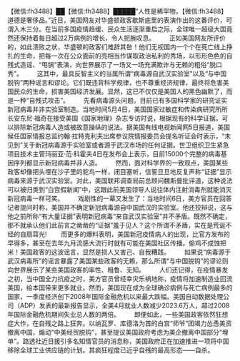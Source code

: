 【微信:fh3488】██【微信:fh3488】█████“人性是稀罕物，【微信:fh3488】道德是奢侈品。”近日，美国网友对华盛顿政客歇斯底里的表演作出的这番评价，可谓入木三分。在当前多国疫情趋缓、民众生活逐渐重启之际，全球唯一超级大国竟然还保持着每日超过2万病例的增长，令人扼腕叹息。  　　正如美国网友所评价的，如此溃败之状，华盛顿的政客们难辞其咎！他们无视国内一个个在死亡线上挣扎的生命，把每一次在公众面前的亮相当作谋取政治私利的秀场，以形形色色的自残式造谣、“甩锅”表演，向世界展示了一场又一场充满欺诈与无赖的粗俗“脱口秀”。  　　这其中，最具反智主义的当属所谓“病毒源自武汉实验室”以及“与中国脱钩”两种谣言和谬论。它们既违背科学规律，也不尊重经济规律，最终将危害美国民众的生命，损害美国经济发展。显然，这已不仅仅是美国人的黑色幽默了，而是一种“自残式攻击”。  　　先看病毒源头问题。目前已有多国科学家的研究证实新冠病毒并非实验室制造。当地时间5月4日，美国国家过敏症和传染病研究所所长安东尼·福奇在接受美国《国家地理》杂志专访时说，根据现有的科学证据，可以排除新冠病毒人造或被故意操纵的说法。据美国有线电视新闻网5日报道，美国候任国家情报总监约翰·拉特克利夫出席参议院情报委员会提名听证会时表示，“未见到”关于新冠病毒源于实验室或者源于武汉市场的任何证据。世卫组织卫生紧急项目技术主管玛丽亚·范·科霍夫4日在发布会上表示，目前15000个完整的病毒基因序列都显示新冠病毒并非人造。  　　然而，面对科学界的一致观点，美国某些政客却像把头埋在沙子里的驼鸟一样，闭目塞听，信誓旦旦地反复声称“证据”显示病毒来源于武汉实验室。对此，美国联邦调查局前总顾问魏斯曼批评道，这种说法可以被归类到“白宫假新闻”中，这跟此前美国领导人说往体内注射消毒剂就能消灭新冠病毒一样可笑。  　　戏剧性的一幕又发生了：当地时间6日，美方官员在回答记者提问时称，美国并不确定新冠病毒源自中国武汉的实验室。他还狡辩说，这与他之前所称“有大量证据”表明新冠病毒“来自武汉实验室”并不矛盾。既然不确定，那不就承认他们此前言之凿凿的“证据”羞于见人？这个所谓不矛盾，实在是荒诞不经的自扇耳光!  　　而更多的爆料表明，美国新冠疫情病人的出现，比官方发布的早得多，甚至在去年九月流感大流行时就有可能在美国社区传播。偷鸡不成蚀把米！美国政客的这波谣言，显然是损人又害己、自我糟践。  　　如果说“病毒源于武汉病毒所”的谣言暴露了美国某些政客的无赖，那么所谓“与中国脱钩”的谬论则向世界展示了某些美国政客的率性、粗鲁、无知。  　　人们还记得，在疫情暴发之初，当中国全力抗疫之时，美方官员曾经幸灾乐祸地称，疫情将加速制造业回流美国，给本国带来更多就业。然而，美国现在成为全球确诊病例与死亡病例最多的国家，一季度经济创下2008年国际金融危机以来最大跌幅。美国自动数据处理公司（ADP）发表的最新报告显示，全美4月就业人数减少2023.6万人，超过2008年国际金融危机期间失业总人数的两倍。  　　即便如此，一些美国政客依然狂想症大作，在自残之路上狂奔。以纳瓦罗、库德洛为首的白宫“师爷”团竭力怂恿美资撤离中国，煽动“中美经贸脱钩”，甚至提议美国政府考虑为美企撤离中国部分“埋单”。路透社近日援引多名知情官员的消息称，美国政府正在加速推进一项将中国移除全球工业供应链的计划。其疯狂程度已近乎自残的最高形态——自杀。

